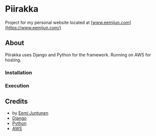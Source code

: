 # Piirakka
Project for my personal website located at [www.eemijun.com](https://www.eemijun.com/)

## About
Piirakka uses Django and Python for the framework. Running on AWS for hosting. 

### Installation

### Execution

## Credits
- by [Eemi Juntunen](https://www.eemijun.com/)
- [Django](https://www.djangoproject.com/)
- [Python](https://www.python.org/)
- [AWS](https://aws.amazon.com/)

